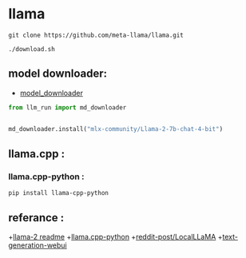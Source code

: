 

# llama


```
git clone https://github.com/meta-llama/llama.git
```
```
./download.sh
```


## model downloader:

+ [model_downloader](./llm-run/test.py)
```py
from llm_run import md_downloader


md_downloader.install("mlx-community/Llama-2-7b-chat-4-bit")
```


## llama.cpp :

### llama.cpp-python :

```
pip install llama-cpp-python
```

## referance :

+[llama-2 readme](https://github.com/meta-llama/llama/tree/main?tab=readme-ov-file#llama-2)
+[llama.cpp-python](https://github.com/abetlen/llama-cpp-python?tab=readme-ov-file#-python-bindings-for-llamacpp)
+[reddit-post/LocalLLaMA](https://www.reddit.com/r/LocalLLaMA/comments/11o6o3f/how_to_install_llama_8bit_and_4bit/)
+[text-generation-webui](https://github.com/oobabooga/text-generation-webui/tree/main?tab=readme-ov-file#text-generation-web-ui)
